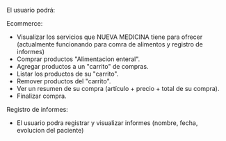 El usuario podrá:

Ecommerce:

 - Visualizar los servicios que NUEVA MEDICINA tiene para ofrecer (actualmente funcionando para comra de alimentos y registro de informes)
 - Comprar productos "Alimentacion enteral".
 - Agregar productos a un "carrito" de compras.
 - Listar los productos de su "carrito".
 - Remover productos del "carrito".
 - Ver un resumen de su compra (artículo + precio + total de su compra).
 - Finalizar compra.

 Registro de informes:

 - El usuario podra registrar y visualizar informes (nombre, fecha, evolucion del paciente)

